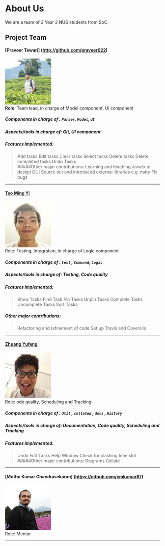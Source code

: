 
# About Us

We are a team of 3 Year 2 NUS students from SoC.

## Project Team

#### [Praveer Tewari] (http://github.com/praveer922) <br>
<img src="images/PraveerTewari.jpg" width="150"><br>
**Role**:  Team lead, in charge of Model component, UI component
##### Components in charge of :  `Parser`, `Model`, `UI`
##### Aspects/tools in charge of: Git, UI component
##### Features implemented:<br>
>Add tasks
>Edit tasks
>Clear tasks
>Select tasks
>Delete tasks
>Delete completed tasks
>Undo Tasks<br>
#####Other major contributions:
>Learning and teaching Javafx to design GUI
>Source out and introduced external libraries e.g. natty
>Fix bugs
-----

#### [Teo Ming Yi](http://github.com/myteo)
<img src="images/MingYi.jpg" width="150"><br>
Role: Testing, Integration, in charge of Logic component
##### Components in charge of : `test` , `Command`, `Logic`
##### Aspects/tools in charge of: Testing, Code quality
##### Features implemented: <br>
>Show Tasks
>Find Task
>Pin Tasks
>Unpin Tasks
>Complete Tasks
>Uncomplete Tasks
>Sort Tasks <br>
##### Other major contributions:<br>
>Refactoring and refinement of code 
>Set up Travis and Coveralls
-----

#### [Zhuang Yufeng](http://github.com/rainwindy) 
<img src="images/Yufeng.jpg" width="150"><br>
Role: ode quality, Scheduling and Tracking
##### Components in charge of : `Util` , `collated` , `docs` , `History`
##### Aspects/tools in charge of: Documentation, Code quality, Scheduling and Tracking  
##### Features implemented:
> Undo
> Edit Tasks
> Help Window 
> Check for clashing time slot<br>
#####Other major contributions:
> Diagrams
> Collate
-----

#### [Muthu Kumar Chandrasekaran] (https://github.com/cmkumar87)
<img src="images/MuthuKumar.JPG" width="150"><br>
Role: Mentor

-----



